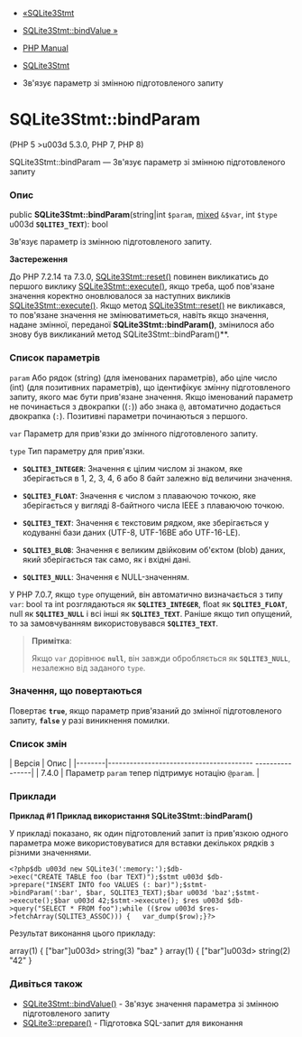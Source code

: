 - [«SQLite3Stmt](class.sqlite3stmt.md)
- [SQLite3Stmt::bindValue »](sqlite3stmt.bindvalue.md)

- [PHP Manual](index.md)
- [SQLite3Stmt](class.sqlite3stmt.md)
- Зв'язує параметр зі змінною підготовленого запиту

# SQLite3Stmt::bindParam

(PHP 5 \>u003d 5.3.0, PHP 7, PHP 8)

SQLite3Stmt::bindParam — Зв'язує параметр зі змінною підготовленого
запиту

### Опис

public **SQLite3Stmt::bindParam**(string\|int `$param`,
[mixed](language.types.declarations.md#language.types.declarations.mixed)
`&$var`, int `$type` u003d **`SQLITE3_TEXT`**): bool

Зв'язує параметр із змінною підготовленого запиту.

**Застереження**

До PHP 7.2.14 та 7.3.0, [SQLite3Stmt::reset()](sqlite3stmt.reset.md)
повинен викликатись до першого виклику
[SQLite3Stmt::execute()](sqlite3stmt.execute.md), якщо треба, щоб
пов'язане значення коректно оновлювалося за наступних викликів
[SQLite3Stmt::execute()](sqlite3stmt.execute.md). Якщо метод
[SQLite3Stmt::reset()](sqlite3stmt.reset.md) не викликався, то
пов'язане значення не змінюватиметься, навіть якщо значення, надане
змінної, переданої **SQLite3Stmt::bindParam()**, змінилося або
знову був викликаний метод SQLite3Stmt::bindParam()**.

### Список параметрів

`param`
Або рядок (string) (для іменованих параметрів), або ціле число
(int) (для позитивних параметрів), що ідентифікує змінну
підготовленого запиту, якого має бути прив'язане значення. Якщо
іменований параметр не починається з двокрапки ((`:`)) або знака `@`,
автоматично додається двокрапка (`:`). Позитивні параметри
починаються з першого.

`var`
Параметр для прив'язки до змінного підготовленого запиту.

`type`
Тип параметру для прив'язки.

- **`SQLITE3_INTEGER`**: Значення є цілим числом зі знаком,
яке зберігається в 1, 2, 3, 4, 6 або 8 байт залежно від
величини значення.

- **`SQLITE3_FLOAT`**: Значення є числом з плаваючою точкою,
яке зберігається у вигляді 8-байтного числа IEEE з плаваючою точкою.

- **`SQLITE3_TEXT`**: Значення є текстовим рядком, яке
зберігається у кодуванні бази даних (UTF-8, UTF-16BE або UTF-16-LE).

- **`SQLITE3_BLOB`**: Значення є великим двійковим об'єктом
(blob) даних, який зберігається так само, як і вхідні дані.

- **`SQLITE3_NULL`**: Значення є NULL-значенням.

У PHP 7.0.7, якщо `type` опущений, він автоматично визначається з
типу `var`: bool та int розглядаються як **`SQLITE3_INTEGER`**, float
як **`SQLITE3_FLOAT`**, null як **`SQLITE3_NULL`** і всі інші як
**`SQLITE3_TEXT`**. Раніше якщо тип опущений, то за замовчуванням
використовувався **`SQLITE3_TEXT`**.

> **Примітка**:
>
> Якщо `var` дорівнює **`null`**, він завжди обробляється як
> **`SQLITE3_NULL`**, незалежно від заданого `type`.

### Значення, що повертаються

Повертає **`true`**, якщо параметр прив'язаний до змінної
підготовленого запиту, **`false`** у разі виникнення помилки.

### Список змін

| Версія | Опис |
|--------|---------------------------------------- ----------------|
| 7.4.0 | Параметр `param` тепер підтримує нотацію `@param`. |

### Приклади

**Приклад #1 Приклад використання **SQLite3Stmt::bindParam()****

У прикладі показано, як один підготовлений запит із прив'язкою одного
параметра може використовуватися для вставки декількох рядків з різними
значеннями.

` <?php$db u003d new SQLite3(':memory:');$db->exec("CREATE TABLE foo (bar TEXT)");$stmt u003d $db->prepare("INSERT INTO foo VALUES (: bar)");$stmt->bindParam(':bar', $bar, SQLITE3_TEXT);$bar u003d 'baz';$stmt->execute();$bar u003d 42;$stmt->execute(); $res u003d $db->query("SELECT * FROM foo");while (($row u003d $res->fetchArray(SQLITE3_ASSOC))) {   var_dump($row);}?> `

Результат виконання цього прикладу:

array(1) {
["bar"]u003d>
string(3) "baz"
}
array(1) {
["bar"]u003d>
string(2) "42"
}

### Дивіться також

- [SQLite3Stmt::bindValue()](sqlite3stmt.bindvalue.md) - Зв'язує
значення параметра зі змінною підготовленого запиту
- [SQLite3::prepare()](sqlite3.prepare.md) - Підготовка
SQL-запит для виконання

